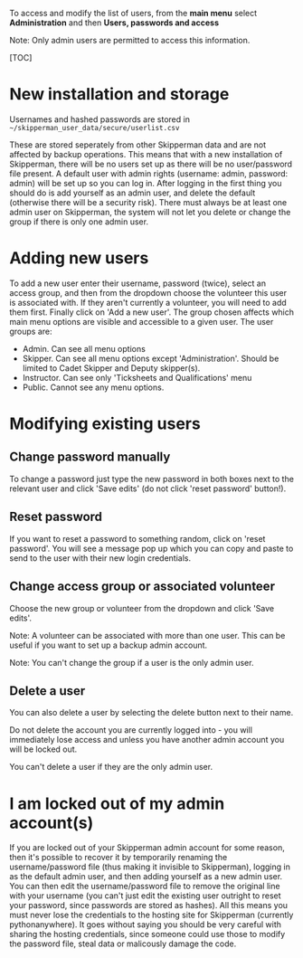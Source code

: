 To access and modify the list of users, from the **main menu** select **Administration** and then **Users, passwords and access**

Note: Only admin users are permitted to access this information.

[TOC]

# New installation and storage

Usernames and hashed passwords are stored in `~/skipperman_user_data/secure/userlist.csv`

These are stored seperately from other Skipperman data and are not affected by backup operations. This means that with a new installation of Skipperman, there will be no users set up as there will be no user/password file present. A default user with admin rights (username: admin, password: admin) will be set up so you can log in. After logging in the first thing you should do is add yourself as an admin user, and delete the default (otherwise there will be a security risk). There must always be at least one admin user on Skipperman, the system will not let you delete or change the group if there is only one admin user. 


# Adding new users

To add a new user enter their username, password (twice), select an access group, and then from the dropdown choose the volunteer this user is associated with. If they aren't currently a volunteer, you will need to add them first. Finally click on 'Add a new user'. The group chosen affects which main menu options are visible and accessible to a given user. The user groups are:

- Admin. Can see all menu options
- Skipper. Can see all menu options except 'Administration'. Should be limited to Cadet Skipper and Deputy skipper(s).
- Instructor. Can see only 'Ticksheets and Qualifications' menu
- Public. Cannot see any menu options.


# Modifying existing users

## Change password manually

To change a password just type the new password in both boxes next to the relevant user and click 'Save edits' (do not click 'reset password' button!).

## Reset password

If you want to reset a password to something random, click on 'reset password'. You will see a message pop up which you can copy and paste to send to the user with their new login credentials.

## Change access group or associated volunteer

Choose the new group or volunteer from the dropdown and click 'Save edits'. 

Note: A volunteer can be associated with more than one user. This can be useful if you want to set up a backup admin account.

Note: You can't change the group if a user is the only admin user.

## Delete a user

You can also delete a user by selecting the delete button next to their name. 

Do not delete the account you are currently logged into - you will immediately lose access and unless you have another admin account you will be locked out.

You can't delete a user if they are the only admin user.

# I am locked out of my admin account(s)

If you are locked out of your Skipperman admin account for some reason, then it's possible to recover it by temporarily renaming the username/password file (thus making it invisible to Skipperman), logging in as the default admin user, and then adding yourself as a new admin user. You can then edit the username/password file to remove the original line with your username (you can't just edit the existing user outright to reset your password, since passwords are stored as hashes). All this means you must never lose the credentials to the hosting site for Skipperman (currently pythonanywhere). It goes without saying you should be very careful with sharing the hosting credentials, since someone could use those to modify the password file, steal data or malicously damage the code.
